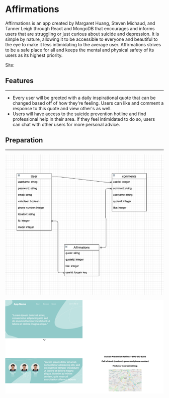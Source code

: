 # Affirmations

Affirmations is an app created by Margaret Huang, Steven Michaud, and Tanner Leigh through React and MongoDB that encourages and informs users that are struggling or just curious about suicide and depression.
It is simple by nature, allowing it to be accessible to everyone and beautiful to the eye to make it less intimidating to the average user. 
Affirmations strives to be a safe place for all and keeps the mental and physical safety of its users as its highest priority.

Site: 


## Features
<hr/>

*  Every user will be greeted with a daily inspirational quote that can be changed based off of how they're feeling. Users can like and comment a response to this quote and view other's as well.
*  Users will have access to the suicide prevention hotline and find professional help in their area. If they feel intimidated to do so, users can chat with other users for more personal advice.

## Preparation 
<hr/>

![ERD](./README-assets/erd.png)

![wireframe](./README-assets/wireframe.png)
